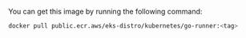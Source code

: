 You can get this image by running the following command:
  
```bash
docker pull public.ecr.aws/eks-distro/kubernetes/go-runner:<tag>
```
